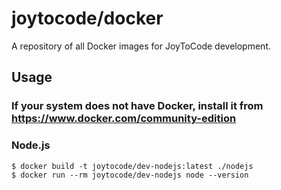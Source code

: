 # joytocode/docker

A repository of all Docker images for JoyToCode development.

## Usage

### If your system does not have Docker, install it from https://www.docker.com/community-edition

### Node.js

```
$ docker build -t joytocode/dev-nodejs:latest ./nodejs
$ docker run --rm joytocode/dev-nodejs node --version
```
